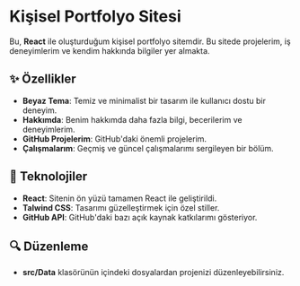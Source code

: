 # Kişisel Portfolyo Sitesi

Bu, **React** ile oluşturduğum kişisel portfolyo sitemdir. Bu sitede projelerim, iş deneyimlerim ve kendim hakkında bilgiler yer almakta.

## ✨ Özellikler

- **Beyaz Tema**: Temiz ve minimalist bir tasarım ile kullanıcı dostu bir deneyim.
- **Hakkımda**: Benim hakkımda daha fazla bilgi, becerilerim ve deneyimlerim.
- **GitHub Projelerim**: GitHub'daki önemli projelerim.
- **Çalışmalarım**: Geçmiş ve güncel çalışmalarımı sergileyen bir bölüm.

## 🚀 Teknolojiler

- **React**: Sitenin ön yüzü tamamen React ile geliştirildi.
- **Talwind CSS**: Tasarımı güzelleştirmek için özel stiller.
- **GitHub API**: GitHub'daki bazı açık kaynak katkılarımı gösteriyor.

## 🔍 Düzenleme

- **src/Data** klasörünün içindeki dosyalardan projenizi düzenleyebilirsiniz.
